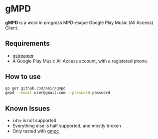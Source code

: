 # gMPD

**gMPD** is a *work in progress* MPD-esque Google Play Music (All Access) Client.

## Requirements
 * [gstreamer](http://gstreamer.freedesktop.org/)
 * A Google Play Music All Access account, with a registered phone.

## How to use
```bash
go get github.com/amir/gmpd
gmpd --email user@gmail.com --password password
```

## Known Issues
 * `idle` is not supported
 * Everything else is half supported, and mostly broken
 * Only tested with [gmpc](http://gmpclient.org)
